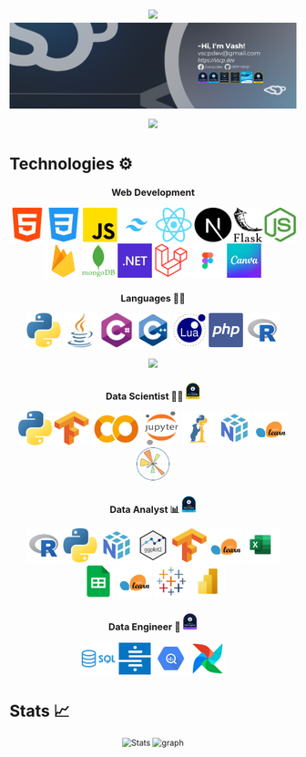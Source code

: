 <h1 align="center">
  <img src="https://readme-typing-svg.herokuapp.com/?lines=Hey!+Glad+you+visit.👋;Been+waiting+for+you+😉&center=true&size=28">
  <img src="./assets/LinkedIn VSCP.png">
  <img src="https://readme-typing-svg.demolab.com/?lines=My%20code%20name%20is%20Wat%20✌&center=true&color=f75c7e&size=22" />
</h1>

# Technologies ⚙
<h3 align="center">Web Development</h3>
<div align="center">
  <img width="60px" height="60px" src="./assets/html-5.png" alt="html-5 logo"/>
  <img width="60px" height="60px" src="./assets/css-3.png" alt="css-3 logo"/>
  <img width="60px" height="60px" src="./assets/js.png" alt="js logo"/>
  <img width="60px" height="60px" src="./assets/tailwind.png" alt="tailwind logo"/>
  <img width="65px" height="60px" src="./assets/react.png" alt="react logo"/>
  <img width="65px" height="60px" src="./assets/next.svg" alt="next logo"/>
  <img width="50px" height="60px" src="./assets/flask.png" alt="flask logo"/>
  <img width="55px" height="60px" src="./assets/node.png" alt="node logo"/>
  <img width="60px" height="60px" src="./assets/firebase_logo.png" alt="firebase logo"/>
  <img width="60px" height="60px" src="./assets/mongo.png" alt="mongo logo"/>
  <img width="60px" height="60px" src="./assets/dot-net.png" alt="dotnet logo"/>
  <img width="60px" height="60px" src="./assets/laravel.png" alt="laravel logo"/>
  <img width="60px" height="60px" src="./assets/figma.png" alt="figma logo"/>
  <img width="60px" height="60px" src="./assets/canva.png" alt="canva logo"/>
</div>

<h3 align="center">Languages 👨‍💻</h3>
<div align="center">
  <img width="60px" height="60px" src="./assets/python.png" alt="html-5 logo"/>
  <img width="60px" height="60px" src="./assets/java.png" alt="css-3 logo"/>
  <img width="60px" height="60px" src="./assets/c-sharp.png" alt="js logo"/>
  <img width="60px" height="60px" src="./assets/cpp.png" alt="cpp logo"/>
  <img width="60px" height="60px" src="./assets/lua.png" alt="lua logo"/>
  <img width="60px" height="60px" src="./assets/php.png" alt="php logo"/>
  <img width="60px" height="60px" src="./assets/r.png" alt="r logo"/>
  <br>
  <br>
  <img height=195 src="https://github-readme-stats.vercel.app/api/top-langs/?username=aint-vscp&title_color=61dafb&text_color=ffffff&icon_color=61dafb&bg_color=20232a&langs_count=10&layout=compact&border_color=61dafb&hide_border=true"/>
</div>

<h3 align="center">Data Scientist 👨‍🔬 <img height=30 src="./assets/DSA_DC.png"/></h3>
<div align="center">
  <img width="60px" height="60px" src="./assets/python.png" alt="python logo"/>
  <img width="60px" height="60px" src="./assets/Tensorflow_logo.png" alt="Tensorflow_logo logo"/>
  <img width="90px" height="60px" src="./assets/colab.png" alt="colab logo"/>
  <img width="60px" height="60px" src="./assets/jupyter.png" alt="jupyter logo"/>
  <img width="60px" height="60px" src="./assets/panda.png" alt="pandas logo"/>
  <img width="60px" height="60px" src="./assets/numpy.png" alt="numpy logo"/>
  <img width="60px" height="60px" src="./assets/sklearn.png" alt="sklearn logo"/>
  <img width="60px" height="60px" src="./assets/matplotlib.png" alt="matplotlib logo"/>
</div>

<h3 align="center">Data Analyst 📊 <img height=30 src="./assets/DAA_DC.png"/></h3>
<div align="center">
  <img width="60px" height="60px" src="./assets/r.png" alt="r logo"/>
  <img width="60px" height="60px" src="./assets/python.png" alt="python logo"/>
  <img width="60px" height="60px" src="./assets/numpy.png" alt="numpy logo"/>
  <img width="60px" height="60px" src="./assets/ggplot2.png" alt="ggplot2 logo"/>
  <img width="60px" height="60px" src="./assets/Tensorflow_logo.png" alt="Tensorflow_logo logo"/>
  <img width="60px" height="60px" src="./assets/sklearn.png" alt="sklearn logo"/>
  <img width="60px" height="60px" src="./assets/excel.png" alt="excel logo"/>
  <img width="60px" height="60px" src="./assets/googlesheet.png" alt="googlesheet logo"/>
  <img width="60px" height="60px" src="./assets/sklearn.png" alt="sklearn logo"/>
  <img width="60px" height="60px" src="./assets/tableau.png" alt="tableau logo"/>
  <img width="60px" height="60px" src="./assets/powerbi.png" alt="powerbi logo"/>
</div>

<h3 align="center">Data Engineer 🔧 <img height=30 src="./assets/DEA_DC.png"/></h3>
<div align="center">
  <img width="60px" height="60px" src="./assets/sql.png" alt="sql logo"/>
  <img width="60px" height="60px" src="./assets/stitch.png" alt="stitch logo"/>
  <img width="60px" height="60px" src="./assets/bigquery.png" alt="bigquery logo"/>
  <img width="60px" height="60px" src="./assets/apacheairflow.png" alt="apacheairflow logo"/>
</div>

# Stats 📈
<p align="center">
  <img src="https://github-readme-streak-stats.herokuapp.com/?user=aint-vscp&theme=react&border=61dafb&hide_border=true" alt="Stats">
  <img src="https://github-readme-activity-graph.vercel.app/graph?username=aint-vscp&theme=react-dark&bg_color=20232a&line=f75c7e&hide_border=true" alt="graph">
</p>
